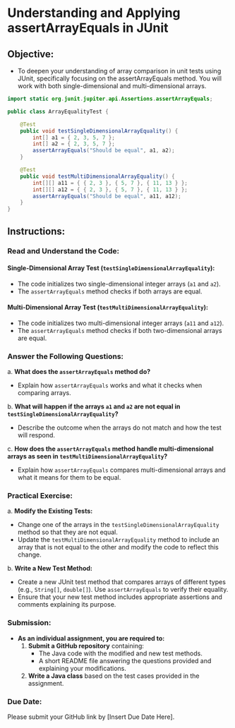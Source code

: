 # Understanding and Applying assertArrayEquals in JUnit
## Objective:
- To deepen your understanding of array comparison in unit tests using JUnit, specifically focusing on the assertArrayEquals method. You will work with both single-dimensional and multi-dimensional arrays.


```java
import static org.junit.jupiter.api.Assertions.assertArrayEquals;

public class ArrayEqualityTest {

    @Test
    public void testSingleDimensionalArrayEquality() {
        int[] a1 = { 2, 3, 5, 7 };
        int[] a2 = { 2, 3, 5, 7 };
        assertArrayEquals("Should be equal", a1, a2);
    }

    @Test
    public void testMultiDimensionalArrayEquality() {
        int[][] a11 = { { 2, 3 }, { 5, 7 }, { 11, 13 } };
        int[][] a12 = { { 2, 3 }, { 5, 7 }, { 11, 13 } };
        assertArrayEquals("Should be equal", a11, a12);
    }
}
```
## Instructions:

### Read and Understand the Code:

#### Single-Dimensional Array Test (`testSingleDimensionalArrayEquality`):
- The code initializes two single-dimensional integer arrays (`a1` and `a2`).
- The `assertArrayEquals` method checks if both arrays are equal.

#### Multi-Dimensional Array Test (`testMultiDimensionalArrayEquality`):
- The code initializes two multi-dimensional integer arrays (`a11` and `a12`).
- The `assertArrayEquals` method checks if both two-dimensional arrays are equal.

### Answer the Following Questions:

a. **What does the `assertArrayEquals` method do?**

   - Explain how `assertArrayEquals` works and what it checks when comparing arrays.

b. **What will happen if the arrays `a1` and `a2` are not equal in `testSingleDimensionalArrayEquality`?**

   - Describe the outcome when the arrays do not match and how the test will respond.

c. **How does the `assertArrayEquals` method handle multi-dimensional arrays as seen in `testMultiDimensionalArrayEquality`?**

   - Explain how `assertArrayEquals` compares multi-dimensional arrays and what it means for them to be equal.

### Practical Exercise:

a. **Modify the Existing Tests:**

   - Change one of the arrays in the `testSingleDimensionalArrayEquality` method so that they are not equal.
   - Update the `testMultiDimensionalArrayEquality` method to include an array that is not equal to the other and modify the code to reflect this change.

b. **Write a New Test Method:**

   - Create a new JUnit test method that compares arrays of different types (e.g., `String[]`, `double[]`). Use `assertArrayEquals` to verify their equality.
   - Ensure that your new test method includes appropriate assertions and comments explaining its purpose.

### Submission:

- **As an individual assignment, you are required to:**
  1. **Submit a GitHub repository** containing:
     - The Java code with the modified and new test methods.
     - A short README file answering the questions provided and explaining your modifications.
  2. **Write a Java class** based on the test cases provided in the assignment.



### Due Date:
Please submit your GitHub link by [Insert Due Date Here].

